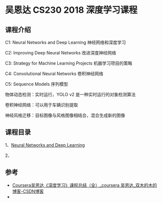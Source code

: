 # 吴恩达 CS230 2018 深度学习课程



## 课程介绍

C1: Neural Networks and Deep Learning 神经网络和深度学习

C2: Improving Deep Neural Networks 改进深度神经网络

C3: Strategy for Machine Learning Projects 机器学习项目的策略

C4: Convolutional Neural Networks 卷积神经网络

C5: Sequence Models 序列模型



物体动态检测：实时运行，YOLO v2 是一种实时运行的对象检测算法



卷积神经网络：可以用于车辆识别提取



神经风格迁移：目标图像与风格图像相结合，混合生成新的图像



## 课程目录

1、[Neural Networks and Deep Learning](./01Neural_Networks.md)



2、





## 参考

- [Coursera吴恩达《深度学习》课程总结（全）_coursera 吴恩达_双木的木的博客-CSDN博客](https://blog.csdn.net/csdn_xmj/article/details/120461230)
- 